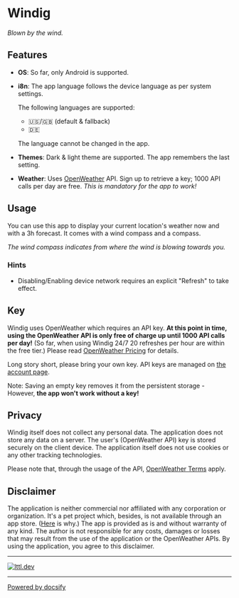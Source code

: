 # Windig

*Blown by the wind.*

## Features

- **OS**: So far, only Android is supported.
- **i8n**: The app language follows the device language as per system settings.
  
  The following languages are supported:
  - :us:/:uk: (default & fallback)
  - :de:

  The language cannot be changed in the app. 
- **Themes**: Dark & light theme are supported. The app remembers the last setting.
- **Weather**: Uses [OpenWeather](https://openweathermap.org/api) API. Sign up to retrieve a key; 1000 API calls per day are free. *This is mandatory for the app to work!*

## Usage

You can use this app to display your current location's weather now and with a 3h forecast. It comes with a wind compass and a compass.

*The wind compass indicates from where the wind is blowing towards you.*

### Hints

- Disabling/Enabling device network requires an explicit "Refresh" to take effect.

## Key

Windig uses OpenWeather which requires an API key. **At this point in time, using the OpenWeather API is only free of charge up until 1000 API calls per day!** (So far, when using Windig 24/7 20 refreshes per hour are within the free tier.) Please read [OpenWeather Pricing](https://openweathermap.org/price) for details.

Long story short, please bring your own key. API keys are managed on [the account page](https://home.openweathermap.org/users/sign_in).

Note: Saving an empty key removes it from the persistent storage - However, **the app won't work without a key!**

## Privacy

Windig itself does not collect any personal data. The application does not store any data on a server. The user's (OpenWeather API) key is stored securely on the client device. The application itself does not use cookies or any other tracking technologies.

Please note that, through the usage of the API, [OpenWeather Terms](https://openweathermap.org/api) apply.

## Disclaimer

The application is neither commercial nor affiliated with any corporation or organization. It's a pet project which, besides, is not available through an app store. ([Here](https://github.com/m5lk3n/windig/blob/main/docs/FAQ.md) is why.) The app is provided as is and without warranty of any kind. The author is not responsible for any costs, damages or losses that may result from the use of the application or the OpenWeather APIs. By using the application, you agree to this disclaimer.

---

[![lttl.dev](../logo-small.png)](https://lttl.dev)

---

[Powered by docsify](https://docsify.js.org/)